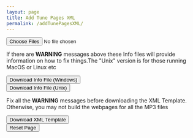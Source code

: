 ```yaml
---
layout: page
title: Add Tune Pages XML
permalink: /addTunePagesXML/
---
```

<input type="file" id="files" class='filterButton' name="files[]" multiple accept="audio/x-m4a, audio/mpeg, audio/ogg, audio/wav"/>

<output id="fileInfo" class="showTextInfo"></output>

<p>If there are <b>WARNING</b> messages above these Info files will provide information on how to fix things.The "Unix" version is for those running MacOS or Linux etc</p>

<div class="formParent">
    <div class="formChild">
        <input value='Download Info File (Windows)' type='button' class="filterButton" onclick='downloadWindowsInfo()' />
    </div>
    <div class="formChild">
        <input value='Download Info File (Unix)' type='button' class="filterButton" onclick='downloadUnixInfo()' />
    </div>
</div>

<p></p>
<p>Fix all the <b>WARNING</b> messages before downloading the XML Template. 
Otherwise, you may not build the webpages for all the MP3 files</p>

<div class="formParent">
    <div class="formChild">
        <input value='Download XML Template' type='button' class="filterButton" onclick='downloadXML()' />
    </div>
    <div class="formChild">
        <input value='Reset Page' type='button' class="filterButton" onclick='resetPage()' />
    </div>
</div>


<script  src="{{ site.js_host }}/js/musicmetadata.js"></script>

<script>
let XMLheader = `<?xml version='1.0' encoding='UTF-8' ?>
<rss version='2.0' xmlns:excerpt='http://wordpress.org/export/1.1/excerpt/'
    xmlns:content='http://purl.org/rss/1.0/modules/content/' xmlns:wfw='http://wellformedweb.org/CommentAPI/'
    xmlns:dc='http://purl.org/dc/elements/1.1/' xmlns:wp='http://wordpress.org/export/1.1/'>
    <channel>
        <title></title>
        <link></link>
        <description></description>
        <pubDate></pubDate>
        <language></language>
        <wp:wxr_version>1.1</wp:wxr_version>
        <wp:base_site_url></wp:base_site_url>
        <wp:base_blog_url></wp:base_blog_url>
        <generator>https://wordpress.org/?v=5.5.1</generator>
`;
let XMLbody = '';
let XMLfooter = `
    </channel>
</rss>
`;
let fileInfo = document.getElementById('fileInfo');
fileInfo.innerHTML = 'Waiting for MP3 selection';
let infoFileUnix = '';
let infoFileWindows = '';

// Check for the various File API support.
if (window.File && window.FileReader && window.FileList && window.Blob) {
    document.getElementById('files').addEventListener('change', handleAudioFileSelect, false);
} else {
    alert('The File APIs are not fully supported in this browser.');
}

function handleAudioFileSelect(evt) {
    evt.stopPropagation();
    evt.preventDefault();

    let files = evt.target.files; // FileList object.
    fileInfo.innerHTML = '';

    // files is a FileList of File objects. List some properties.
    for (let i = 0, f; f = files[i]; i++) {
        let reader = new FileReader();
        reader.onload = function(e) {
            if (this.result.includes('audio')) {
                addTuneData(f);
            } else {
                fileInfo.innerHTML += `<p>${f.name} - unsupported file type</p>`;
            }
        };
        reader.readAsDataURL(f);
    }
}

function addTuneData(data) {
    musicmetadata(data, function (err, result) {
        if (err) {
            throw err;
        }
        
        let title = null;
        if (result.title) {
            title = result.title;
            console.log(title);
        } else {
            fileInfo.innerHTML += `<p>WARNING: ${data.name}: "Title" ID3 tag not found</p>`;
            infoFileUnix += `${data.name}: "Title" ID3 tag not found\n`;
            infoFileWindows += `${data.name}: "Title" ID3 tag not found\n`;
        }

        let tutor = null;
        if (result.artist[0]) {
            tutor = result.artist[0];
            console.log(tutor);
        } else {
            fileInfo.innerHTML += `<p>WARNING: ${data.name}: "Artist" ID3 tag not found</p>`;
            infoFileUnix +=`${data.name}: "Artist" ID3 tag not found\n`;
            infoFileWindows +=`${data.name}: "Artist" ID3 tag not found\n`;
        }

        let year = null;
        if (result.year) {
            year = result.year;
            console.log(year);
        } else {
            fileInfo.innerHTML += `<p>WARNING: ${data.name}: "Year" ID3 tag not found</p>`;
            infoFileUnix += `${data.name}: "Year" ID3 tag not found\n`;
            infoFileWindows += `${data.name}: "Year" ID3 tag not found\n`;
        }

        let instrument = null;
        if (result.genre[0]) {
            instrument = result.genre[0];
            console.log(instrument);
        } else {
            fileInfo.innerHTML += `<p>WARNING: ${data.name}: "Genre" ID3 tag not found - this tag used for the "Instrument"</p>`;
            infoFileUnix += `${data.name}: "Genre" ID3 tag not found - this tag used for the "Instrument"\n`;
            infoFileWindows += `${data.name}: "Genre" ID3 tag not found - this tag used for the "Instrument"\n`;
        }

        if (title && tutor && year && instrument) {
            let dateTime = new Date();
            let monthNumber = dateTime.getMonth() + 1;
            let dayNumber = dateTime.getDate();
            dateTime = new Date(year, monthNumber - 1 , dayNumber);
            monthNumber = monthNumber.toString().padStart(2,0);
            dayNumber = dayNumber.toString().padStart(2,0);
            let monthName = dateTime.toLocaleString('default', { month: 'short' })
            let dayName = dateTime.toLocaleString('default', { weekday: 'short' })

            let postName = wssTools.slugify(title + '-' + year + '-' + instrument);
            let mp3FileName = postName + '.mp3';

            fileInfo.innerHTML += `<p>Tags found:</p><ul><li>${title}:${tutor}:${year}:${instrument}</li></ul>`;

            XMLbody += `
        <item>
            <title>${title} - ${instrument}</title>
            <pubDate>${dayName}, ${dayNumber} ${monthName} ${year} 00:00:01 +0000</pubDate>
            <dc:creator>archive</dc:creator>
            <guid isPermaLink='false'></guid>
            <description></description>
            <content:encoded>
            <![CDATA[ <!-- wp:columns --> <div class="wp-block-columns"><!-- wp:column {{"width":"25%"}} --> <div class="wp-block-column" style="flex-basis:25%"><!-- wp:list --> <ul><li>${tutor}</li><li>${instrument}</li><li>${year}</li></ul> <!-- /wp:list --></div> <!-- /wp:column --> <!-- wp:column {{"width":"50%"}} --> <div class="wp-block-column" style="flex-basis:50%"></div> <!-- /wp:column --> <!-- wp:column {{"width":"25%"}} --> <div class="wp-block-column" style="flex-basis:25%"><!-- wp:shortcode --> [download_mp3]/wp-content/uploads/ceol-aneas/${year}/${mp3FileName}[/download_mp3] <!-- /wp:shortcode --></div> <!-- /wp:column --></div> <!-- /wp:columns --> <!-- wp:shortcode --> [choon]/wp-content/uploads/ceol-aneas/${year}/${mp3FileName}[/choon] <!-- /wp:shortcode --> ]]>
            </content:encoded>
            <wp:post_id></wp:post_id>
            <wp:post_date>${year}-${monthNumber}-${dayNumber} 00:00:01</wp:post_date>
            <wp:post_date_gmt>${year}-${monthNumber}-${dayNumber} 00:00:01</wp:post_date_gmt>
            <wp:comment_status>closed</wp:comment_status>
            <wp:ping_status>closed</wp:ping_status>
            <wp:post_name>${postName}</wp:post_name>
            <wp:status>publish</wp:status>
            <wp:post_parent></wp:post_parent>
            <wp:menu_order></wp:menu_order>
            <wp:post_type>page</wp:post_type>
            <wp:post_password></wp:post_password>
            <wp:is_sticky>0</wp:is_sticky>
        </item>
`;

            if (data.name != mp3FileName) {
                fileInfo.innerHTML += `<h3>WARNING</h3>
                <ul><li>Rename MP3 file '${data.name}' to '${mp3FileName}'</li></ul>`;
                infoFileUnix += `mv ${data.name} ${mp3FileName}\n`;
                infoFileWindows += `rename ${data.name} ${mp3FileName}\n`;
            }
        } else {
            fileInfo.innerHTML += "<p>WARNING: MP3 file not processed - fix missing ID3 tags</p>";
        }
    });
}

function downloadXML() {
    let XMLcontent = XMLheader + XMLbody + XMLfooter;
    wssTools.downloadFile("tunePagesTemplate.xml", XMLcontent);
}

function downloadUnixInfo() {
    wssTools.downloadFile("tunePagesInfoUnix.txt", infoFileUnix);

}

function downloadWindowsInfo() {
    wssTools.downloadFile("tunePagesInfoWindows.txt", infoFileWindows);
}

function resetPage () {
    infoFileWindows = '';
    infoFileUnix = '';
    XMLbody = '';
    document.getElementById("files").innerHTML = '';
    fileInfo.innerHTML = 'Waiting for MP3 selection';
}
</script>
